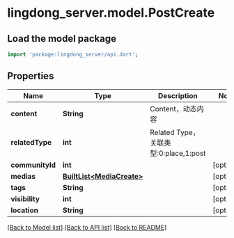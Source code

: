 # lingdong_server.model.PostCreate

## Load the model package
```dart
import 'package:lingdong_server/api.dart';
```

## Properties
Name | Type | Description | Notes
------------ | ------------- | ------------- | -------------
**content** | **String** | Content，动态内容 | 
**relatedType** | **int** | Related Type，关联类型:0:place,1:post | 
**communityId** | **int** |  | [optional] 
**medias** | [**BuiltList&lt;MediaCreate&gt;**](MediaCreate.md) |  | [optional] 
**tags** | **String** |  | [optional] 
**visibility** | **int** |  | [optional] 
**location** | **String** |  | [optional] 

[[Back to Model list]](../README.md#documentation-for-models) [[Back to API list]](../README.md#documentation-for-api-endpoints) [[Back to README]](../README.md)


